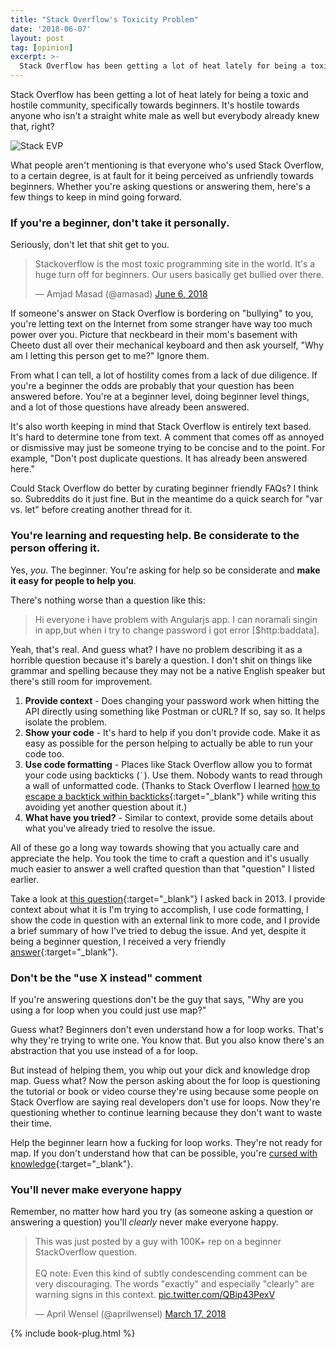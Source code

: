 ```yaml
---
title: "Stack Overflow's Toxicity Problem"
date: '2018-06-07'
layout: post
tag: [opinion]
excerpt: >-
  Stack Overflow has been getting a lot of heat lately for being a toxic and hostile community, specifically towards beginners. What people aren’t mentioning is that everyone who’s used Stack Overflow, to a certain degree, is at fault for it being perceived as unfriendly towards beginners.
---
```


Stack Overflow has been getting a lot of heat lately for being a toxic and hostile community, specifically towards beginners. It's hostile towards anyone who isn't a straight white male as well but everybody already knew that, right?

![Stack EVP](/images/stackoverflow/stack.png)

What people aren't mentioning is that everyone who's used Stack Overflow, to a certain degree, is at fault for it being perceived as unfriendly towards beginners. Whether you're asking questions or answering them, here's a few things to keep in mind going forward.

### If you're a beginner, don't take it personally.

Seriously, don't let that shit get to you.

<blockquote class="twitter-tweet" data-lang="en"><p lang="en" dir="ltr">Stackoverflow is the most toxic programming site in the world. It&#39;s a huge turn off for beginners. Our users basically get bullied over there.</p>&mdash; Amjad Masad (@amasad) <a href="https://twitter.com/amasad/status/1004173806787702784?ref_src=twsrc%5Etfw">June 6, 2018</a></blockquote>
<script async src="https://platform.twitter.com/widgets.js" charset="utf-8"></script>

If someone's answer on Stack Overflow is bordering on "bullying" to you, you're letting text on the Internet from some stranger have way too much power over you. Picture that neckbeard in their mom's basement with Cheeto dust all over their mechanical keyboard and then ask yourself, "Why am I letting this person get to me?" Ignore them.

From what I can tell, a lot of hostility comes from a lack of due diligence. If you're a beginner the odds are probably that your question has been answered before. You're at a beginner level, doing beginner level things, and a lot of those questions have already been answered.

It's also worth keeping in mind that Stack Overflow is entirely text based. It's hard to determine tone from text. A comment that comes off as annoyed or dismissive may just be someone trying to be concise and to the point. For example, "Don't post duplicate questions. It has already been answered here."

Could Stack Overflow do better by curating beginner friendly FAQs? I think so. Subreddits do it just fine. But in the meantime do a quick search for "var vs. let" before creating another thread for it.

### You're learning and requesting help. Be considerate to the person offering it.

Yes, *you*. The beginner. You're asking for help so be considerate and **make it easy for people to help you**.

There's nothing worse than a question like this:

> Hi everyone i have problem with Angularjs app. I can noramali singin in app,but when i try to change password i got error [$http:baddata].

Yeah, that's real. And guess what? I have no problem describing it as a horrible question because it's barely a question. I don't shit on things like grammar and spelling because they may not be a native English speaker but there's still room for improvement.

1. **Provide context** - Does changing your password work when hitting the API directly using something like Postman or cURL? If so, say so. It helps isolate the problem.
1. **Show your code** - It's hard to help if you don't provide code. Make it as easy as possible for the person helping to actually be able to run your code too.
1. **Use code formatting** - Places like Stack Overflow allow you to format your code using backticks (`` ` ``). Use them. Nobody wants to read through a wall of unformatted code. (Thanks to Stack Overflow I learned [how to escape a backtick within backticks](https://stackoverflow.com/a/25943045/2501330){:target="_blank"} while writing this avoiding yet another question about it.)
1. **What have you tried?** - Similar to context, provide some details about what you've already tried to resolve the issue.

All of these go a long way towards showing that you actually care and appreciate the help. You took the time to craft a question and it's usually much easier to answer a well crafted question than that "question" I listed earlier.

Take a look at [this question](https://stackoverflow.com/questions/18803371/my-get-request-isnt-found-in-my-urls-py){:target="_blank"} I asked back in 2013. I provide context about what it is I'm trying to accomplish, I use code formatting, I show the code in question with an external link to more code, and I provide a brief summary of how I've tried to debug the issue. And yet, despite it being a beginner question, I received a very friendly [answer](https://stackoverflow.com/a/18803401/2501330){:target="_blank"}.

### Don't be the "use X instead" comment

If you're answering questions don't be the guy that says, "Why are you using a for loop when you could just use map?"

Guess what? Beginners don't even understand how a for loop works. That's why they're trying to write one. You know that. But you also know there's an abstraction that you use instead of a for loop.

But instead of helping them, you whip out your dick and knowledge drop map. Guess what? Now the person asking about the for loop is questioning the tutorial or book or video course they're using because some people on Stack Overflow are saying real developers don't use for loops. Now they're questioning whether to continue learning because they don't want to waste their time.

Help the beginner learn how a fucking for loop works. They're not ready for map. If you don't understand how that can be possible, you're [cursed with knowledge](https://en.wikipedia.org/wiki/Curse_of_knowledge){:target="_blank"}.

### You'll never make everyone happy

Remember, no matter how hard you try (as someone asking a question or answering a question) you'll *clearly* never make everyone happy.

<blockquote class="twitter-tweet" data-lang="en"><p lang="en" dir="ltr">This was just posted by a guy with 100K+ rep on a beginner StackOverflow question. <br><br>EQ note: Even this kind of subtly condescending comment can be very discouraging. The words &quot;exactly&quot; and especially &quot;clearly&quot; are warning signs in this context. <a href="https://t.co/QBip43PexV">pic.twitter.com/QBip43PexV</a></p>&mdash; April Wensel (@aprilwensel) <a href="https://twitter.com/aprilwensel/status/974859164747931650?ref_src=twsrc%5Etfw">March 17, 2018</a></blockquote>
<script async src="https://platform.twitter.com/widgets.js" charset="utf-8"></script>

{% include book-plug.html %}